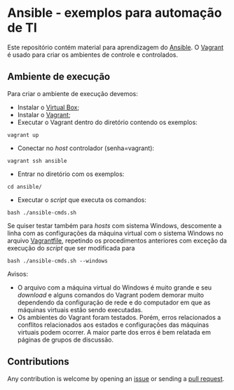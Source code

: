 # Ansible - exemplos para automação de TI

Este repositório contém material para aprendizagem do [Ansible](https://www.ansible.com/).
O [Vagrant](https://www.vagrantup.com/) é usado para criar os ambientes de controle e controlados.

## Ambiente de execução

Para criar o ambiente de execução devemos:

- Instalar o [Virtual Box](https://www.virtualbox.org/);
- Instalar o [Vagrant](https://www.vagrantup.com/);
- Executar o Vagrant dentro do diretório contendo os exemplos:

```
vagrant up
```

- Conectar no *host* controlador (senha=vagrant):
```
vagrant ssh ansible
```
- Entrar no diretório com os exemplos:
```
cd ansible/
```
- Executar o *script* que executa os comandos:
```
bash ./ansible-cmds.sh
```

Se quiser testar também para *hosts* com sistema Windows, descomente
a linha com as configurações da máquina virtual com o sistema Windows
no arquivo [Vagrantfile](Vagrantfile), repetindo os procedimentos anteriores
com exceção da execução do *script* que ser modificada para

```
bash ./ansible-cmds.sh --windows
```

Avisos:
- O arquivo com a máquina virtual do Windows é muito grande e seu
*download* e alguns comandos do Vagrant podem demorar muito dependendo
da configuração de rede e do computador em que as máquinas virtuais estão
sendo executadas.
- Os ambientes do Vagrant foram testados. Porém, erros relacionados a
conflitos relacionados aos estados e configurações das máquinas virtuais
podem ocorrer. A maior parte dos erros é bem relatada em páginas de
grupos de discussão.

## Contributions

Any contribution is welcome by opening an [issue](https://github.com/ajholanda/ansible-automacao-ti/issues) or sending a [pull request](https://github.com/ajholanda/ansible-automacao-ti/pulls).
